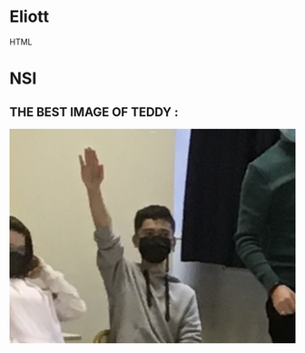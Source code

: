 # Eliott

HTML <h1> NSI </h1>
## THE BEST IMAGE OF TEDDY :
![](DC9AA32F-2FE6-4A7A-96F0-38377D17293F.jpeg)
